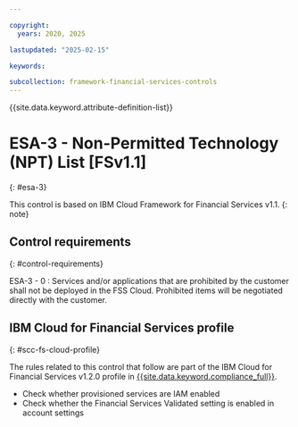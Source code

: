 ```yaml
---

copyright:
  years: 2020, 2025

lastupdated: "2025-02-15"

keywords:

subcollection: framework-financial-services-controls
---
```


{{site.data.keyword.attribute-definition-list}}

               
# ESA-3 - Non-Permitted Technology (NPT) List [FSv1.1]
{: #esa-3}

This control is based on IBM Cloud Framework for Financial Services v1.1.
{: note}


## Control requirements
{: #control-requirements}

ESA-3 - 0
    : Services and/or applications that are prohibited by the customer shall not be deployed in the FSS Cloud. Prohibited items will be negotiated directly with the customer.

## IBM Cloud for Financial Services profile
{: #scc-fs-cloud-profile}

The rules related to this control that follow are part of the IBM Cloud for Financial Services v1.2.0 profile in [{{site.data.keyword.compliance_full}}](/docs/security-compliance?topic=security-compliance-getting-started).

- Check whether provisioned services are IAM enabled 
- Check whether the Financial Services Validated setting is enabled in account settings





